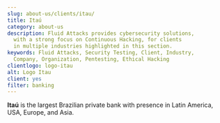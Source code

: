 ```yaml
---
slug: about-us/clients/itau/
title: Itaú
category: about-us
description: Fluid Attacks provides cybersecurity solutions,
  with a strong focus on Continuous Hacking, for clients
  in multiple industries highlighted in this section.
keywords: Fluid Attacks, Security Testing, Client, Industry,
  Company, Organization, Pentesting, Ethical Hacking
clientlogo: logo-itau
alt: Logo Itau
client: yes
filter: banking
---
```


**Itaú** is the largest Brazilian private bank with presence in Latin
America, USA, Europe, and Asia.
